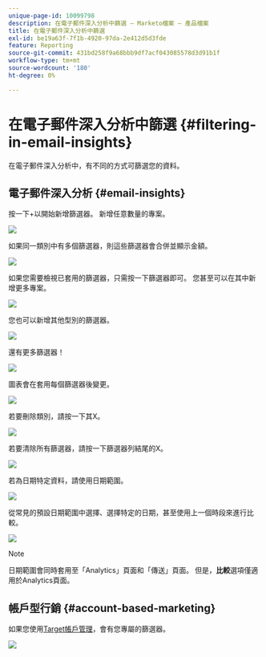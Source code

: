 ```yaml
---
unique-page-id: 10099798
description: 在電子郵件深入分析中篩選 — Marketo檔案 — 產品檔案
title: 在電子郵件深入分析中篩選
exl-id: be19a63f-7f1b-4920-97da-2e412d5d3fde
feature: Reporting
source-git-commit: 431bd258f9a68bbb9df7acf043085578d3d91b1f
workflow-type: tm+mt
source-wordcount: '180'
ht-degree: 0%

---
```


# 在電子郵件深入分析中篩選 {#filtering-in-email-insights}

在電子郵件深入分析中，有不同的方式可篩選您的資料。

## 電子郵件深入分析 {#email-insights}

按一下+以開始新增篩選器。 新增任意數量的專案。

![](assets/one-2.png)

如果同一類別中有多個篩選器，則這些篩選器會合併並顯示金額。

![](assets/state.png)

如果您需要檢視已套用的篩選器，只需按一下篩選器即可。 您甚至可以在其中新增更多專案。

![](assets/states.png)

您也可以新增其他型別的篩選器。

![](assets/os.png)

還有更多篩選器！

![](assets/more-filters.png)

圖表會在套用每個篩選器後變更。

![](assets/filtered-chart.png)

若要刪除類別，請按一下其X。

![](assets/filter1.png)

若要清除所有篩選器，請按一下篩選器列結尾的X。

![](assets/filter2.png)

若為日期特定資料，請使用日期範圍。

![](assets/date-click.png)

從常見的預設日期範圍中選擇、選擇特定的日期，甚至使用上一個時段來進行比較。

![](assets/date-range.png)

>[!NOTE]
>
>日期範圍會同時套用至「Analytics」頁面和「傳送」頁面。 但是，**比較**&#x200B;選項僅適用於Analytics頁面。

## 帳戶型行銷 {#account-based-marketing}

如果您使用[Target帳戶管理](https://docs.marketo.com/display/DOCS/Account+Based+Marketing+Overview)，會有您專屬的篩選器。

![](assets/abm.png)
